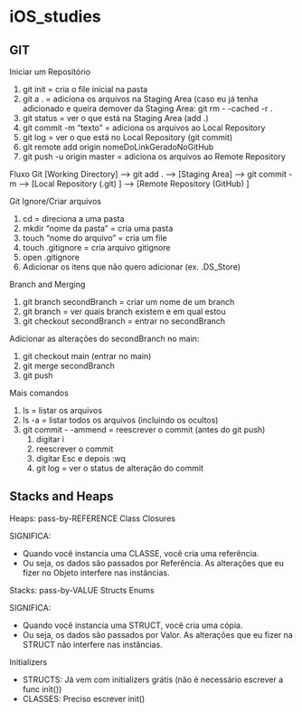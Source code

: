 # iOS_studies

## GIT

Iniciar um Repositório

1. git init = cria o file inicial na pasta
2. git a . = adiciona os arquivos na Staging Area (caso eu já tenha adicionado e queira demover da Staging Area:
	git rm - -cached -r .
3. git status = ver o que está na Staging Area (add .)
5. git commit -m “texto” = adiciona os arquivos ao Local Repository
6. git log = ver o que está no Local Repository (git commit)
7. git remote add origin nomeDoLinkGeradoNoGitHub
8. git push -u origin master = adiciona os arquivos ao Remote Repository

Fluxo Git
[Working Directory] —> git add . —> [Staging Area] —> git commit -m —> [Local Repository (.git) ] —> [Remote Repository (GitHub) ]

Git Ignore/Criar arquivos
1. cd = direciona a uma pasta
2. mkdir “nome da pasta” = cria uma pasta
3. touch “nome do arquivo” = cria um file
4. touch .gitignore = cria arquivo gitignore
5. open .gitignore
6. Adicionar os itens que não quero adicionar (ex. .DS_Store)

Branch and Merging
1. git branch secondBranch = criar um nome de um branch
2. git branch = ver quais branch existem e em qual estou
3. git checkout secondBranch = entrar no secondBranch

Adicionar as alterações do secondBranch no main:
1. git checkout main (entrar no main)
2. git merge secondBranch
3. git push


Mais comandos
1. ls = listar os arquivos
2. ls -a = listar todos os arquivos (incluindo os ocultos)
3. git commit - -ammend = reescrever o commit (antes do git push)
    1. digitar i
    2. reescrever o commit
    3. digitar Esc e depois :wq
    4. git log = ver o status de alteração do commit
   

## Stacks and Heaps

Heaps: pass-by-REFERENCE
Class
Closures

SIGNIFICA:
- Quando você instancia uma CLASSE, você cria uma referência.
- Ou seja, os dados são passados por Referência.
As alterações que eu fizer no Objeto interfere nas instâncias.

Stacks: pass-by-VALUE
Structs
Enums

SIGNIFICA:
- Quando você instancia uma STRUCT, você cria uma cópia.
- Ou seja, os dados são passados por Valor.
As alterações que eu fizer na STRUCT não interfere nas instâncias.

Initializers
- STRUCTS: Já vem com initializers grátis (não é necessário escrever a func init()) 
- CLASSES: Preciso escrever init()
